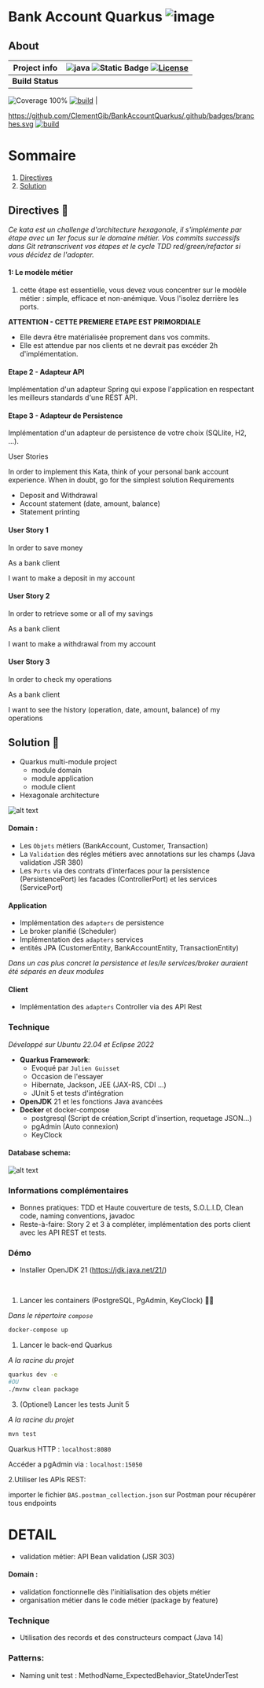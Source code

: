 
# Bank Account Quarkus  ![image](https://github.com/ClementGib/BankAccountQuarkus/assets/50382080/43b59c95-1778-4d52-bb65-7697e20c8298)

<!-- README.md -->

## About
| **Project info** |  ![java](https://img.shields.io/badge/Java-100%25-red) ![Static Badge](https://img.shields.io/badge/Framework-Quarkus-blue) [![License](https://img.shields.io/badge/License-MIT-green)](https://github.com/ClementGib/BankAccountQuarkus/blob/develop/LICENSE)|
|------------------|----------------------------------------------------------------------------------------------------------------------------------------------------------------------------------------------------------------------------------------|
| **Build Status** | 
![Coverage 100%](https://raw.githubusercontent.com/cicirello/jacoco-badge-generator/main/tests/100.svg)
[![build](https://github.com/ClementGib/BankAccountQuarkus/jacoco-badge-generator/actions/workflows/workflow.yml/badge.svg)](https://github.com/ClementGib/BankAccountQuarkus/jacoco-badge-generator/actions/workflows/workflow.yml) |

https://github.com/ClementGib/BankAccountQuarkus/.github/badges/branches.svg
[![build](https://github.com/ClementGib/BankAccountQuarkus/.github/badges/branches.svg)](https://github.com/ClementGib/BankAccountQuarkus/jacoco-badge-generator/actions/workflows/workflow.yml) 

# Sommaire
1. [Directives](#Directives-)
2. [Solution](#Solution-)


## Directives 🥅

*Ce kata est un challenge d'architecture hexagonale, il s'implémente par étape avec un 1er focus sur le domaine métier.
Vos commits successifs dans Git retranscrivent vos étapes et le cycle TDD red/green/refactor si vous décidez de l'adopter.*

#### 1: Le modèle métier
1. cette étape est essentielle, vous devez vous concentrer sur le modèle métier : simple, efficace et non-anémique.
Vous l'isolez derrière les ports.

**ATTENTION - CETTE PREMIERE ETAPE EST PRIMORDIALE**
- Elle devra être matérialisée proprement dans vos commits.
- Elle est attendue par nos clients et ne devrait pas excéder 2h d'implémentation.

#### Etape 2 - Adapteur API
Implémentation d'un adapteur Spring qui expose l'application en respectant les meilleurs standards d'une REST API.

#### Etape 3 - Adapteur de Persistence
Implémentation d'un adapteur de persistence de votre choix (SQLlite, H2, ...).

User Stories

In order to implement this Kata, think of your personal bank account experience.
When in doubt, go for the simplest solution Requirements

* Deposit and Withdrawal
* Account statement (date, amount, balance)
* Statement printing
 

#### User Story 1

In order to save money

As a bank client

I want to make a deposit in my account


#### User Story 2

In order to retrieve some or all of my savings

As a bank client

I want to make a withdrawal from my account


#### User Story 3

In order to check my operations

As a bank client

I want to see the history (operation, date, amount, balance) of my operations

## Solution 🧰 

- Quarkus multi-module project 
    - module domain
    - module application
    - module client
- Hexagonale architecture 

![alt text](documents/V1.png)



#### Domain :
- Les `Objets`  métiers (BankAccount, Customer, Transaction)
- La `Validation` des régles métiers avec annotations sur les champs (Java validation JSR 380) 
- Les `Ports` via des contrats d'interfaces pour la persistence (PersistencePort) les facades (ControllerPort) et les services (ServicePort)

#### Application 
- Implémentation des `adapters` de persistence
- Le broker planifié (Scheduler)
- Implémentation des `adapters` services
- entités JPA (CustomerEntity, BankAccountEntity, TransactionEntity)

*Dans un cas plus concret la persistence et les/le services/broker auraient été séparés en deux modules*

#### Client
- Implémentation des `adapters` Controller via des API Rest

### Technique
*Développé sur Ubuntu 22.04 et Eclipse 2022* 

- **Quarkus Framework**:
    - Evoqué par `Julien Guisset`
    - Occasion de l'essayer
    - Hibernate, Jackson, JEE (JAX-RS, CDI ...)
    - JUnit 5 et tests d'intégration
- **OpenJDK** 21 et les fonctions Java avancées
- **Docker** et docker-compose
    - postgresql (Script de création,Script d'insertion, requetage JSON...)
    - pgAdmin (Auto connexion)
    - KeyClock

#### Database schema:
![alt text](documents/database.png)
### Informations complémentaires

- Bonnes pratiques: TDD et Haute couverture de tests, S.O.L.I.D, Clean code, naming conventions, javadoc
- Reste-à-faire: Story 2 et 3 à compléter, implémentation des ports client avec les API REST et tests.

### Démo
- Installer OpenJDK 21 (https://jdk.java.net/21/) 

<br>

1. Lancer les containers (PostgreSQL, PgAdmin, KeyClock) 🐘🐋

*Dans le répertoire `compose`*
```bash 
docker-compose up
```

1. Lancer le back-end Quarkus 

*A la racine du projet*
```bash 
quarkus dev -e
#OU
./mvnw clean package
```

3. (Optionel) Lancer les tests Junit 5

*A la racine du projet*
```bash 
mvn test
```

Quarkus HTTP : `localhost:8080`

Accéder a pgAdmin via : `localhost:15050` 

2.Utiliser les APIs REST:

importer le fichier `BAS.postman_collection.json` sur Postman pour récupérer tous endpoints

# DETAIL

- validation métier: API Bean validation (JSR 303)

#### Domain :

- validation fonctionnelle dès l'initialisation des objets métier
- organisation métier dans le code métier (package by feature)

### Technique

- Utilisation des records et des constructeurs compact (Java 14)

### Patterns:

- Naming unit test : MethodName_ExpectedBehavior_StateUnderTest
